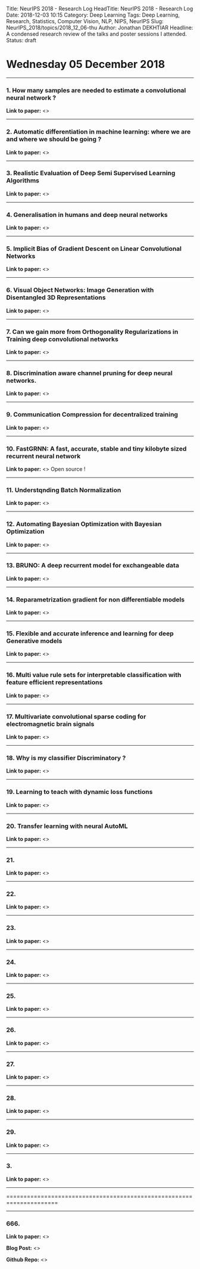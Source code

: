 Title: NeurIPS 2018 - Research Log
HeadTitle: NeurIPS 2018 - Research Log
Date: 2018-12-03 10:15
Category: Deep Learning
Tags: Deep Learning, Research, Statistics, Computer Vision, NLP, NIPS, NeurIPS
Slug: NeurIPS_2018/topics/2018_12_06-thu
Author: Jonathan DEKHTIAR
Headline: A condensed research review of the talks and poster sessions I attended.
Status: draft

# Wednesday 05 December 2018
--------------------

### 1. How many samples are needed to estimate a convolutional neural network ?

**Link to paper:** <>

----------------------

### 2. Automatic differentiation in machine learning: where we are and where we should be going ?

**Link to paper:** <>

----------------------

### 3. Realistic Evaluation of Deep Semi Supervised Learning Algorithms

**Link to paper:** <>

----------------------

### 4. Generalisation in humans and deep neural networks

**Link to paper:** <>

----------------------

### 5. Implicit Bias of Gradient Descent on Linear Convolutional Networks

**Link to paper:** <>

----------------------

### 6. Visual Object Networks: Image Generation with Disentangled 3D Representations

**Link to paper:** <>

----------------------

### 7. Can we gain more from Orthogonality Regularizations in Training deep convolutional networks

**Link to paper:** <>

----------------------

### 8. Discrimination aware channel pruning for deep neural networks.

**Link to paper:** <>

----------------------

### 9. Communication Compression for decentralized training

**Link to paper:** <>

----------------------

### 10. FastGRNN: A fast, accurate, stable and tiny kilobyte sized recurrent neural network

**Link to paper:** <>
Open source !

----------------------

### 11. Understqnding Batch Normalization

**Link to paper:** <>

----------------------

### 12. Automating Bayesian Optimization with Bayesian Optimization

**Link to paper:** <>

----------------------

### 13. BRUNO: A deep recurrent model for exchangeable data

**Link to paper:** <>

----------------------

### 14. Reparametrization gradient for non differentiable models

**Link to paper:** <>

----------------------

### 15. Flexible and accurate inference and learning for deep Generative models

**Link to paper:** <>

----------------------

### 16. Multi value rule sets for interpretable classification with feature efficient representations

**Link to paper:** <>

----------------------

### 17. Multivariate convolutional sparse coding for electromagnetic brain signals

**Link to paper:** <>

----------------------

### 18. Why is my classifier Discriminatory ?

**Link to paper:** <>

----------------------

### 19. Learning to teach with dynamic loss functions

**Link to paper:** <>

----------------------

### 20. Transfer learning with neural AutoML

**Link to paper:** <>

----------------------

### 21.

**Link to paper:** <>

----------------------

### 22.

**Link to paper:** <>

----------------------

### 23.

**Link to paper:** <>

----------------------

### 24.

**Link to paper:** <>

----------------------

### 25.

**Link to paper:** <>

----------------------

### 26.

**Link to paper:** <>

----------------------

### 27.

**Link to paper:** <>

----------------------

### 28.

**Link to paper:** <>

----------------------

### 29.

**Link to paper:** <>

----------------------

### 3.

**Link to paper:** <>

----------------------



=====================================================================

----------------------

### 666.

**Link to paper:** <>

**Blog Post:** <>

**Github Repo:** <>
